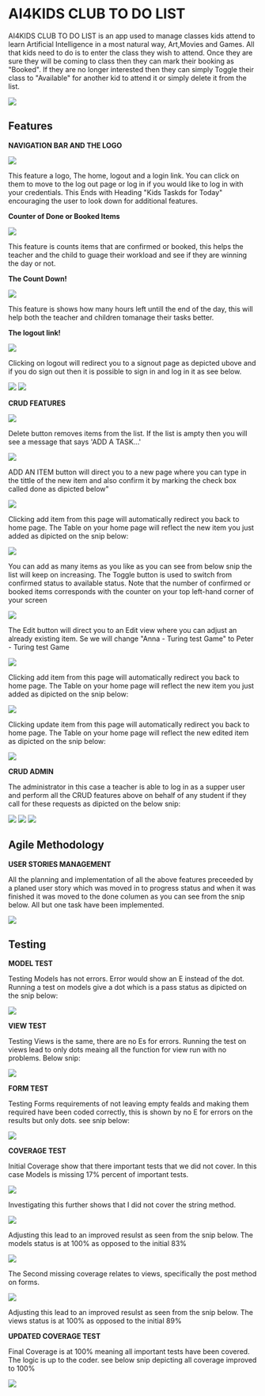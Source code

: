 <h1>AI4KIDS CLUB TO DO LIST</h1>

<p>AI4KIDS CLUB TO DO LIST is an app used to manage classes kids attend to learn Artificial Intelligence in a most natural way, Art,Movies and Games. All that kids need to do is to enter the class they wish to attend.  Once they are sure they will be coming to class then they can mark their booking as "Booked". If they are no longer interested then they can simply Toggle their class to "Available" for another kid to attend it or simply delete it from the list.</p>
<img src="media/aikidshomepage.JPG">

<h2>Features</h2>

**NAVIGATION BAR AND THE LOGO**

<img src="media/Navigationandlogo.JPG">

<p>This feature a logo, The home, logout and a login link.  You can click on them to move to the log out page or log in if you would like to log in with your credentials. This Ends with Heading "Kids Taskds for Today" encouraging the user to look down for additional features.</p>

**Counter of Done or Booked Items**

<img src="media/Bookeordoneitems.JPG">

<p>This feature is counts items that are confirmed or booked, this helps the teacher and the child to guage their workload and see if they are winning the day or not. </p>

**The Count Down!**

<img src="media/counter.JPG">

<p>This feature is shows how many hours left untill the end of the day, this will help both the teacher and children tomanage their tasks better. </p>

**The logout link!**

<img src="media/logoutsignout.JPG">

<p>Clicking on logout will redirect you to a signout page as depicted ubove and if you do sign out then it is possible to sign in and log in it as see below. </p>

<img src="media/loginposible.JPG">
<img src="media/signinginwithemail.JPG">

**CRUD FEATURES**

<img src="media/CRUD.JPG">

<p>Delete button removes items from the list. If the list is ampty then you will see a message that says 'ADD A TASK...'</p>
<img src="media/emptylist.JPG">

<p>ADD AN ITEM button will direct you to a new page where you can type in the tittle of the new item and also confirm it by marking the check box called done as dipicted below"</p>
<img src="media/additem.JPG">
<p>Clicking add item from this page will automatically redirect you back to home page. The Table on your home page will reflect the new item you just added as dipicted on the snip below:</p>
<img src="media/tableoneitem.JPG">
<p>You can add as many items as you like as you can see from below snip the list will keep on increasing.  The Toggle button is used to switch from confirmed status to available status. Note that the number of confirmed or booked items corresponds with the counter on your top left-hand corner of your screen</p>
<img src="media/moreitemsbooked.JPG">

<p>The Edit button will direct you to an Edit view where you can adjust an already existing item. Se we will change "Anna - Turing test Game" to Peter - Turing test Game</p>
<img src="media/editannatopeter.JPG">
<p>Clicking add item from this page will automatically redirect you back to home page. The Table on your home page will reflect the new item you just added as dipicted on the snip below:</p>
<img src="media/peter.JPG">
<p>Clicking update item from this page will automatically redirect you back to home page. The Table on your home page will reflect the new edited item as dipicted on the snip below:</p>
<img src="media/updatedwithpeter.JPG">

**CRUD ADMIN**
<p>The administrator in this case a teacher is able to log in as a supper user and perform all the CRUD features above on behalf of any student if they call for these requests as dipicted on the below snip:</p>
<img src="media/loginadmin.JPG">
<img src="media/adminedit.JPG">
<img src="media/CRUDforAdmin.JPG">

<h2>Agile Methodology</h2>

**USER STORIES MANAGEMENT**
<p>All the planning and implementation of all the above features preceeded by a planed user story which was moved in to progress status and when it was finished it was moved to the done columen as you can see from the snip below.  All but one task have been implemented.</p>
<img src="media/agile.JPG">

<h2>Testing</h2>

**MODEL TEST**

<p>Testing Models has not errors. Error would show an E instead of the dot. Running a test on models give a dot which is a pass status as dipicted on the snip below:</p>

<img src="media/modelstest.JPG">

**VIEW TEST**

<p>Testing Views is the same, there are no Es for errors. Running the test on views lead to only dots meaing all the function for view run with no problems. Below snip:</p>

<img src="media/viewstest.JPG">

**FORM TEST**

<p>Testing Forms requirements of not leaving empty fealds and making them required have been coded correctly, this is shown by no E for errors on the results but only dots. see snip below:</p>

<img src="media/testsforms.JPG">

**COVERAGE TEST**

<p>Initial Coverage show that there important tests that we did not cover. In this case Models is missing 17% percent of important tests.</p>

<img src="media/coverageinit.JPG">
<p>Investigating this further shows that I did not cover the string method.</p> 
<img src="media/initmissingcov.JPG">
<p>Adjusting this lead to an improved resulst as seen from the snip below. The models status is at 100% as opposed to the initial 83%</p>
<img src="media/initmissingcovcor.JPG">
<p>The Second missing coverage relates to views, specifically the post method on forms.</p>
<img src="media/secmissingcov.JPG">
<p>Adjusting this lead to an improved resulst as seen from the snip below. The views status is at 100% as opposed to the initial 89%</p>


**UPDATED COVERAGE TEST**

<p>Final Coverage is at 100% meaning all important tests have been covered. The logic is up to the coder. see below snip depicting all coverage improved to 100%</p>

<img src="media/updated test coverage.JPG">


